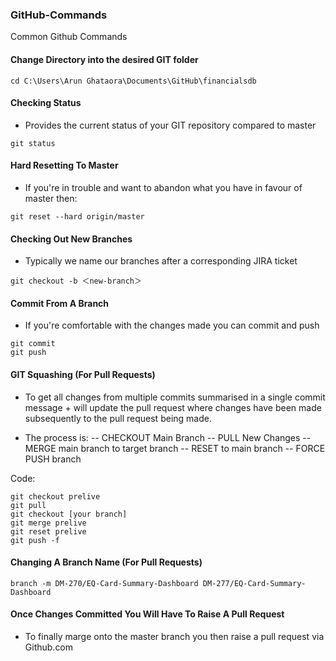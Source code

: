 ### GitHub-Commands
Common Github Commands

#### Change Directory into the desired GIT folder
```
cd C:\Users\Arun Ghataora\Documents\GitHub\financialsdb 
```

#### Checking Status
- Provides the current status of your GIT repository compared to master
```
git status
```

#### Hard Resetting To Master
- If you're in trouble and want to abandon what you have in favour of master then: 
```
git reset --hard origin/master
```

#### Checking Out New Branches
- Typically we name our branches after a corresponding JIRA ticket
```
git checkout -b ＜new-branch＞
```

#### Commit From A Branch
- If you're comfortable with the changes made you can commit and push
```
git commit
git push
```

#### GIT Squashing (For Pull Requests)
- To get all changes from multiple commits summarised in a single commit message + will update the pull request where changes have been made subsequently to the pull request being made.

- The process is:
  -- CHECKOUT Main Branch
  -- PULL New Changes
  -- MERGE main branch to target branch
  -- RESET to main branch
  -- FORCE PUSH branch

Code: 
  ```
git checkout prelive
git pull
git checkout [your branch]
git merge prelive
git reset prelive
git push -f
```

#### Changing A Branch Name (For Pull Requests)
```
branch -m DM-270/EQ-Card-Summary-Dashboard DM-277/EQ-Card-Summary-Dashboard
```

#### Once Changes Committed You Will Have To Raise A Pull Request
- To finally marge onto the master branch you then raise a pull request via Github.com


